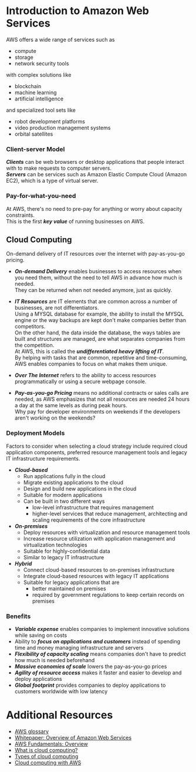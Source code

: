 # Introduction to Amazon Web Services
AWS offers a wide range of services such as

- compute
- storage
- network security tools

with complex solutions like

- blockchain
- machine learning
- artificial intelligence

and specialized tool sets like

- robot development platforms
- video production management systems
- orbital satellites

### Client-server Model
***Clients*** can be web browsers or desktop applications that people interact with to make requests to computer servers. </br>
***Servers*** can be services such as Amazon Elastic Compute Cloud (Amazon EC2), which is a type of virtual server. </br>

### Pay-for-what-you-need
At AWS, there's no need to pre-pay for anything or worry about capacity constraints. </br>
This is the first ***key value*** of running businesses on AWS. </br>

## Cloud Computing
On-demand delivery of IT resources over the internet with pay-as-you-go pricing. </br>

- ***On-demand Delivery*** enables businesses to access resources when you need them, without the need to tell AWS in advance how much is needed. </br>
They can be returned when not needed anymore, just as quickly. </br>

- ***IT Resources*** are IT elements that are common across a number of businesses, are not differentiators. </br>
Using a MYSQL database for example, the ability to install the MYSQL engine or the way backups are kept don't make companies better than competitors. </br>
On the other hand, the data inside the database, the ways tables are built and structures are managed, are what separates companies from the competition. </br>
At AWS, this is called the ***undifferentiated heavy lifting of IT***. </br>
By helping with tasks that are common, repetitive and time-consuming, AWS enables companies to focus on what makes them unique. </br>

- ***Over The Internet*** refers to the ability to access resources programmatically or using a secure webpage console.

- ***Pay-as-you-go Pricing*** means no additional contracts or sales calls are needed, as AWS emphasizes that not all resources are needed 24 hours a day at the same levels as during peak hours. </br>
Why pay for developer environments on weekends if the developers aren't working on the weekends?

### Deployment Models
Factors to consider when selecting a cloud strategy include required cloud application components, preferred resource management tools and legacy IT infrastructure requirements. </br>
- ***Cloud-based***
    - Run applications fully in the cloud
    - Migrate existing applications to the cloud
    - Design and build new applications in the cloud
    - Suitable for modern applications
    - Can be built in two different ways
        - low-level infrastructure that requires management
        - higher-level services that reduce management, architecting and scaling requirements of the core infrastructure
- ***On-premises***
    - Deploy resources with virtualization and resource management tools
    - Increase resource utilization with application management and virtualization technologies
    - Suitable for highly-confidential data
    - Similar to legacy IT infrastructure
- ***Hybrid***
    - Connect cloud-based resources to on-premises infrastructure
    - Integrate cloud-based resources with legacy IT applications
    - Suitable for legacy applications that are
        - better maintained on premises
        - required by government regulations to keep certain records on premises

### Benefits
- ***Variable expense*** enables companies to implement innovative solutions while saving on costs
- Ability to ***focus on applications and customers*** instead of spending time and money managing infrastructure and servers
- ***Flexibility of capacity scaling*** means companies don't have to predict how much is needed beforehand
- ***Massive economies of scale*** lowers the pay-as-you-go prices
- ***Agility of resource access*** makes it faster and easier to develop and deploy applications
- ***Global footprint*** provides companies to deploy applications to customers worldwide with low latency

# Additional Resources
- [AWS glossary](https://docs.aws.amazon.com/general/latest/gr/glos-chap.html)
- [Whitepaper: Overview of Amazon Web Services](https://d0.awsstatic.com/whitepapers/aws-overview.pdf)
- [AWS Fundamentals: Overview](https://aws.amazon.com/getting-started/fundamentals-overview/)
- [What is cloud computing?](https://aws.amazon.com/what-is-cloud-computing/)
- [Types of cloud computing](https://aws.amazon.com/types-of-cloud-computing/)
- [Cloud computing with AWS](https://aws.amazon.com/what-is-aws/)
